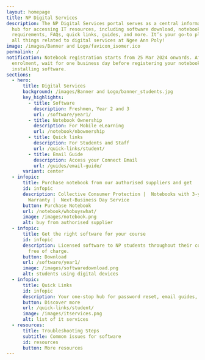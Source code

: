 ```yaml
---
layout: homepage
title: NP Digital Services
description: The NP Digital Services portal serves as a central informational
  hub for accessing IT resources, including software download, notebook
  requirements, FAQs, quick links, guides, and more. It’s your go-to place for
  all things related to digital services at Ngee Ann Poly!
image: /images/Banner and Logo/favicon_isomer.ico
permalink: /
notification: Notebook registration starts from 25 Mar 2024 onwards. After
  enrolment, wait for one business day before registering your notebook and
  installing software.
sections:
  - hero:
      title: Digital Services
      background: /images/Banner and Logo/banner_students.jpg
      key_highlights:
        - title: Software
          description: Freshmen, Year 2 and 3
          url: /software/year1/
        - title: Notebook Ownership
          description: For Mobile eLearning
          url: /notebook/nbownership
        - title: Quick links
          description: For Students and Staff
          url: /quick-links/student/
        - title: Email Guide
          description: Access your Connect Email
          url: /guides/email-guide/
      variant: center
  - infopic:
      title: Purchase notebook from our authorised suppliers and get
      id: infopic
      description: Collective Consumer Protection |  Notebooks with 3-year On-site
        Warranty |  Next-Business Day Service
      button: Purchase Notebook
      url: /notebook/whobuyswhat/
      image: /images/notebook.png
      alt: buy from authorised supplier
  - infopic:
      title: Get the right software for your course
      id: infopic
      description: Licensed software to NP students throughout their course of study,
        free of charge.
      button: Download
      url: /software/year1/
      image: /images/softwaredownload.png
      alt: students using digital devices
  - infopic:
      title: Quick Links
      id: infopic
      description: Your one-stop hub for password reset, email guides, and NP resources.
      button: Discover more
      url: /quick-links/student/
      image: /images/itservices.png
      alt: list of it services
  - resources:
      title: Troubleshooting Steps
      subtitle: Common issues for software
      id: resources
      button: More resources
---
```

